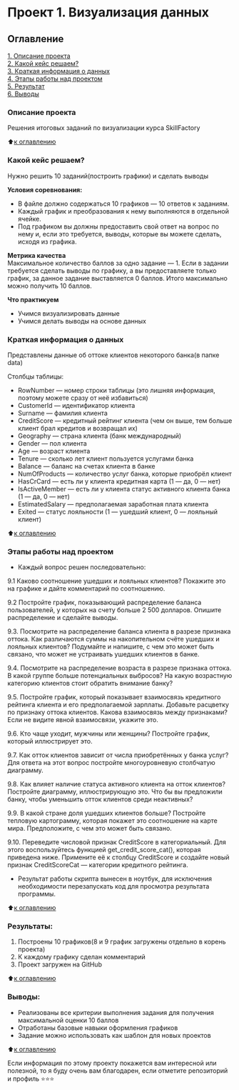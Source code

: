 # Проект 1. Визуализация данных

## Оглавление  
[1. Описание проекта](.README.md#Описание-проекта)  
[2. Какой кейс решаем?](.README.md#Какой-кейс-решаем)  
[3. Краткая информация о данных](.README.md#Краткая-информация-о-данных)  
[4. Этапы работы над проектом](.README.md#Этапы-работы-над-проектом)  
[5. Результат](.README.md#Результат)    
[6. Выводы](.README.md#Выводы) 

### Описание проекта    
Решения итоговых заданий по визуализации курса SkillFactory

:arrow_up:[к оглавлению](README.md#Oглавление)


### Какой кейс решаем?    
Нужно решить 10 заданий(построить графики) и сделать выводы

**Условия соревнования:**  
- В файле должно содержаться 10 графиков — 10 ответов к заданиям.
- Каждый график и преобразования к нему выполняются в отдельной ячейке.
- Под графиком вы должны предоставить свой ответ на вопрос по нему и, если это требуется, выводы, которые вы можете сделать, исходя из графика.

**Метрика качества**     
Максимальное количество баллов за одно задание — 1.
Если в задании требуется сделать выводы по графику, а вы предоставляете только график, за данное задание выставляется 0 баллов.
Итого максимально можно получить 10 баллов.

**Что практикуем**     
- Учимся визуализировать данные
- Учимся делать выводы на основе данных



### Краткая информация о данных
Представлены данные об оттоке клиентов некоторого банка(в папке data)

Столбцы таблицы:

- RowNumber — номер строки таблицы (это лишняя информация, поэтому можете сразу от неё избавиться)
- CustomerId — идентификатор клиента
- Surname — фамилия клиента
- CreditScore — кредитный рейтинг клиента (чем он выше, тем больше клиент брал кредитов и возвращал их)
- Geography — страна клиента (банк международный)
- Gender — пол клиента
- Age — возраст клиента
- Tenure — сколько лет клиент пользуется услугами банка
- Balance — баланс на счетах клиента в банке
- NumOfProducts — количество услуг банка, которые приобрёл клиент
- HasCrCard — есть ли у клиента кредитная карта (1 — да, 0 — нет)
- IsActiveMember — есть ли у клиента статус активного клиента банка (1 — да, 0 — нет)
- EstimatedSalary — предполагаемая заработная плата клиента
- Exited — статус лояльности (1 — ушедший клиент, 0 — лояльный клиент)

:arrow_up:[к оглавлению](README.md#Оглавление)


### Этапы работы над проектом 
    
- Каждый вопрос решен последовательно:

 9.1 Каково соотношение ушедших и лояльных клиентов? Покажите это на графике и дайте комментарий по соотношению.

 9.2 Постройте график, показывающий распределение баланса пользователей, у которых на счету больше 2 500 долларов. Опишите распределение и сделайте выводы.

9.3. Посмотрите на распределение баланса клиента в разрезе признака оттока. Как различаются суммы на накопительном счёте ушедших и лояльных клиентов? Подумайте и напишите, с чем это может быть связано, что может не устраивать ушедших клиентов в банке.

9.4. Посмотрите на распределение возраста в разрезе признака оттока. В какой группе больше потенциальных выбросов? На какую возрастную категорию клиентов стоит обратить внимание банку?

9.5. Постройте график, который показывает взаимосвязь кредитного рейтинга клиента и его предполагаемой зарплаты. Добавьте расцветку по признаку оттока клиентов. Какова взаимосвязь между признаками? Если не видите явной взаимосвязи, укажите это.

9.6. Кто чаще уходит, мужчины или женщины? Постройте график, который иллюстрирует это.

9.7. Как отток клиентов зависит от числа приобретённых у банка услуг? Для ответа на этот вопрос постройте многоуровневую столбчатую диаграмму.

9.8. Как влияет наличие статуса активного клиента на отток клиентов? Постройте диаграмму, иллюстрирующую это. Что бы вы предложили банку, чтобы уменьшить отток клиентов среди неактивных?

9.9. В какой стране доля ушедших клиентов больше? Постройте тепловую картограмму, которая покажет это соотношение на карте мира. Предположите, с чем это может быть связано.

9.10. Переведите числовой признак CreditScore в категориальный. Для этого воспользуйтесь функцией get_credit_score_cat(), которая приведена ниже. Примените её к столбцу CreditScore и создайте новый признак CreditScoreCat — категории кредитного рейтинга. 

- Результат работы скрипта вынесен в ноутбук, для исключения необходимости перезапускать код для просмотра результата программы.


:arrow_up:[к оглавлению](README.md#Оглавление)


### Результаты:  
1. Построены 10 графиков(8 и 9 график загружены отдельно в корень проекта)
2. К каждому графику сделан комментарий
3. Проект загружен на GitHub


:arrow_up:[к оглавлению](README.md#Оглавление)


### Выводы:  
- Реализованы все критерии выполнения задания для получения максимальной оценки 10 баллов
- Отработаны базовые навыки оформления графиков
- Задание можно использовать как шаблон для новых проектов


:arrow_up:[к оглавлению](README.md#Оглавление)

Если информация по этому проекту покажется вам интересной или полезной, то я буду очень вам благодарен, если отметите репозиторий и профиль ⭐️⭐️⭐️